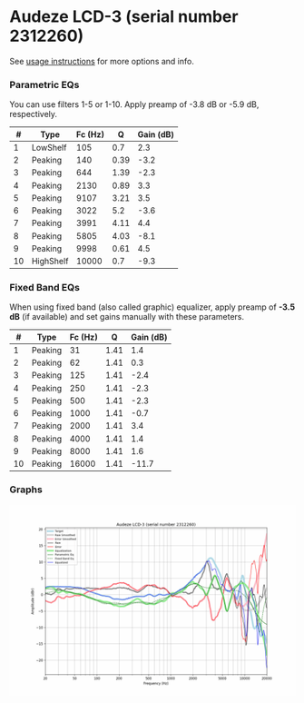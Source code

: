 # Audeze LCD-3 (serial number 2312260)
See [usage instructions](https://github.com/jaakkopasanen/AutoEq#usage) for more options and info.

### Parametric EQs
You can use filters 1-5 or 1-10. Apply preamp of -3.8 dB or -5.9 dB, respectively.

|   # | Type      |   Fc (Hz) |    Q |   Gain (dB) |
|-----|-----------|-----------|------|-------------|
|   1 | LowShelf  |       105 | 0.7  |         2.3 |
|   2 | Peaking   |       140 | 0.39 |        -3.2 |
|   3 | Peaking   |       644 | 1.39 |        -2.3 |
|   4 | Peaking   |      2130 | 0.89 |         3.3 |
|   5 | Peaking   |      9107 | 3.21 |         3.5 |
|   6 | Peaking   |      3022 | 5.2  |        -3.6 |
|   7 | Peaking   |      3991 | 4.11 |         4.4 |
|   8 | Peaking   |      5805 | 4.03 |        -8.1 |
|   9 | Peaking   |      9998 | 0.61 |         4.5 |
|  10 | HighShelf |     10000 | 0.7  |        -9.3 |

### Fixed Band EQs
When using fixed band (also called graphic) equalizer, apply preamp of **-3.5 dB** (if available) and set gains manually with these parameters.

|   # | Type    |   Fc (Hz) |    Q |   Gain (dB) |
|-----|---------|-----------|------|-------------|
|   1 | Peaking |        31 | 1.41 |         1.4 |
|   2 | Peaking |        62 | 1.41 |         0.3 |
|   3 | Peaking |       125 | 1.41 |        -2.4 |
|   4 | Peaking |       250 | 1.41 |        -2.3 |
|   5 | Peaking |       500 | 1.41 |        -2.3 |
|   6 | Peaking |      1000 | 1.41 |        -0.7 |
|   7 | Peaking |      2000 | 1.41 |         3.4 |
|   8 | Peaking |      4000 | 1.41 |         1.4 |
|   9 | Peaking |      8000 | 1.41 |         1.6 |
|  10 | Peaking |     16000 | 1.41 |       -11.7 |

### Graphs
![](./Audeze%20LCD-3%20(serial%20number%202312260).png)
